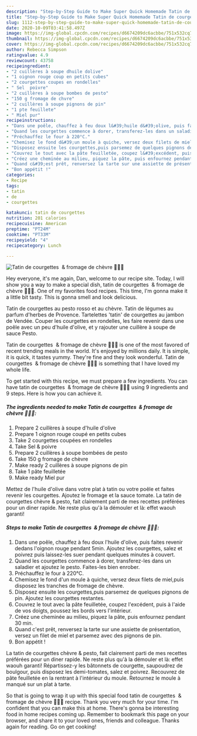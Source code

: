 ```yaml
---
description: "Step-by-Step Guide to Make Super Quick Homemade Tatin de courgettes  &amp;amp; fromage de chèvre 🌼🐝🍯"
title: "Step-by-Step Guide to Make Super Quick Homemade Tatin de courgettes  &amp;amp; fromage de chèvre 🌼🐝🍯"
slug: 1112-step-by-step-guide-to-make-super-quick-homemade-tatin-de-courgettes-and-amp-fromage-de-chevre
date: 2020-10-09T03:41:58.497Z
image: https://img-global.cpcdn.com/recipes/d6674209dc6acbbe/751x532cq70/tatin-de-courgettes-fromage-de-chevre-🌼🐝🍯-photo-principale-de-la-recette.jpg
thumbnail: https://img-global.cpcdn.com/recipes/d6674209dc6acbbe/751x532cq70/tatin-de-courgettes-fromage-de-chevre-🌼🐝🍯-photo-principale-de-la-recette.jpg
cover: https://img-global.cpcdn.com/recipes/d6674209dc6acbbe/751x532cq70/tatin-de-courgettes-fromage-de-chevre-🌼🐝🍯-photo-principale-de-la-recette.jpg
author: Rebecca Simpson
ratingvalue: 4.9
reviewcount: 43758
recipeingredient:
- "2 cuillères à soupe dhuile dolive"
- "1 oignon rouge coup en petits cubes"
- "2 courgettes coupes en rondelles"
- " Sel  poivre"
- "2 cuillères à soupe bombes de pesto"
- "150 g fromage de chvre"
- "2 cuillères à soupe pignons de pin"
- "1 pte feuillete"
- " Miel pur"
recipeinstructions:
- "Dans une poêle, chauffez à feu doux l&#39;huile d&#39;olive, puis faites revenir dedans l&#39;oignon rouge pendant 5min. Ajoutez les courgettes, salez et poivrez puis laissez-les suer pendant quelques minutes à couvert."
- "Quand les courgettes commence à dorer, transferez-les dans un saladier et ajoutez le pesto. Faites-les bien enrober."
- "Préchauffez le four à 220°C."
- "Chemisez le fond d&#39;un moule à quiche, versez deux filets de miel,puis disposez les tranches de fromage de chèvre."
- "Disposez ensuite les courgettes,puis parsemez de quelques pignons de pin. Ajoutez les courgettes restantes."
- "Couvrez le tout avec la pâte feuilletée, coupez l&#39;excédent, puis à l&#39;aide de vos doigts, poussez les bords vers l&#39;intérieur."
- "Créez une cheminée au milieu, piquez la pâte, puis enfournez pendant 30 min."
- "Quand c&#39;est prêt, renversez la tarte sur une assiette de présentation, versez un filet de miel et parsemez avec des pignons de pin."
- "Bon appétit !"
categories:
- Recipe
tags:
- tatin
- de
- courgettes

katakunci: tatin de courgettes 
nutrition: 201 calories
recipecuisine: American
preptime: "PT24M"
cooktime: "PT33M"
recipeyield: "4"
recipecategory: Lunch

---
```



![Tatin de courgettes  &amp; fromage de chèvre 🌼🐝🍯](https://img-global.cpcdn.com/recipes/d6674209dc6acbbe/751x532cq70/tatin-de-courgettes-fromage-de-chevre-🌼🐝🍯-photo-principale-de-la-recette.jpg)

Hey everyone, it's me again, Dan, welcome to our recipe site. Today, I will show you a way to make a special dish, tatin de courgettes  &amp; fromage de chèvre 🌼🐝🍯. One of my favorites food recipes. This time, I'm gonna make it a little bit tasty. This is gonna smell and look delicious.

Tatin de courgettes au pesto rosso et au chèvre. Tatin de légumes au parfum d&#39;herbes de Provence. Tartelettes &#39;tatin&#39; de courgettes au jambon de Vendée. Couper les courgettes en rondelles, les faire revenir dans une poêle avec un peu d&#39;huile d&#39;olive, et y rajouter une cuillère à soupe de sauce Pesto.

Tatin de courgettes  &amp; fromage de chèvre 🌼🐝🍯 is one of the most favored of recent trending meals in the world. It's enjoyed by millions daily. It is simple, it is quick, it tastes yummy. They're fine and they look wonderful. Tatin de courgettes  &amp; fromage de chèvre 🌼🐝🍯 is something that I have loved my whole life.


To get started with this recipe, we must prepare a few ingredients. You can have tatin de courgettes  &amp; fromage de chèvre 🌼🐝🍯 using 9 ingredients and 9 steps. Here is how you can achieve it.

<!--inarticleads1-->

##### The ingredients needed to make Tatin de courgettes  &amp; fromage de chèvre 🌼🐝🍯:

1. Prepare 2 cuillères à soupe d&#39;huile d&#39;olive
1. Prepare 1 oignon rouge coupé en petits cubes
1. Take 2 courgettes coupées en rondelles
1. Take  Sel &amp; poivre
1. Prepare 2 cuillères à soupe bombées de pesto
1. Take 150 g fromage de chèvre
1. Make ready 2 cuillères à soupe pignons de pin
1. Take 1 pâte feuilletée
1. Make ready  Miel pur


Mettez de l&#39;huile d&#39;olive dans votre plat à tatin ou votre poêle et faites revenir les courgettes. Ajoutez le fromage et la sauce tomate. La tatin de courgettes chèvre &amp; pesto, fait clairement parti de mes recettes préférées pour un diner rapide. Ne reste plus qu&#39;à la démouler et là: effet waouh garanti! 

<!--inarticleads2-->

##### Steps to make Tatin de courgettes  &amp; fromage de chèvre 🌼🐝🍯:

1. Dans une poêle, chauffez à feu doux l&#39;huile d&#39;olive, puis faites revenir dedans l&#39;oignon rouge pendant 5min. Ajoutez les courgettes, salez et poivrez puis laissez-les suer pendant quelques minutes à couvert.
1. Quand les courgettes commence à dorer, transferez-les dans un saladier et ajoutez le pesto. Faites-les bien enrober.
1. Préchauffez le four à 220°C.
1. Chemisez le fond d&#39;un moule à quiche, versez deux filets de miel,puis disposez les tranches de fromage de chèvre.
1. Disposez ensuite les courgettes,puis parsemez de quelques pignons de pin. Ajoutez les courgettes restantes.
1. Couvrez le tout avec la pâte feuilletée, coupez l&#39;excédent, puis à l&#39;aide de vos doigts, poussez les bords vers l&#39;intérieur.
1. Créez une cheminée au milieu, piquez la pâte, puis enfournez pendant 30 min.
1. Quand c&#39;est prêt, renversez la tarte sur une assiette de présentation, versez un filet de miel et parsemez avec des pignons de pin.
1. Bon appétit !


La tatin de courgettes chèvre &amp; pesto, fait clairement parti de mes recettes préférées pour un diner rapide. Ne reste plus qu&#39;à la démouler et là: effet waouh garanti! Répartissez-y les bâtonnets de courgette, saupoudrez de boulgour, puis disposez les demi-tomates, salez et poivrez. Recouvrez de pâte feuilletée en la rentrant à l&#39;intérieur du moule. Retournez le moule à manqué sur un plat à tarte. 

So that is going to wrap it up with this special food tatin de courgettes  &amp; fromage de chèvre 🌼🐝🍯 recipe. Thank you very much for your time. I'm confident that you can make this at home. There's gonna be interesting food in home recipes coming up. Remember to bookmark this page on your browser, and share it to your loved ones, friends and colleague. Thanks again for reading. Go on get cooking!
